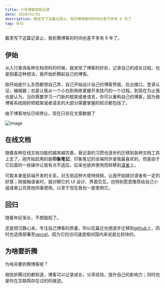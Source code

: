 ```yaml
---
title: 六年博客鼓捣记录
date: 2020/02/01
description: 截至写下这篇记录止，我折腾博客的时间也差不多有 6 年了
tag: 杂记
---
```


截至写下这篇记录止，我折腾博客的时间也差不多有 6 年了。

## 伊始

从入行查询各种文档资料的时候，就发现了博客的好处，记录自己的成长过程。也是抱着这种想法，我开始折腾起自己的博客。

刚开始是什么东西都想自己弄，自己开始设计自己的博客界面，后台接口，登录认证，编辑器；也是让我从一个小白到熟练掌握开发技巧的一个过程。到现在为止我也是认为，当你需要学习一门新的框架或者语言，你可以重构自己的博客，因为做博客系统刚好把框架或者语言的大部分需要掌握的知识都包括了。

由于博客地址已经停止，现在只存在文章数据了

![image](https://pic.imgdb.cn/item/621069cb2ab3f51d9123f5e5.png)

## 在线文档

随着各种在线文档功能的越来越完善，我记录的习惯也逐步的迁移到各种文档工具上去了。刚开始启用的是**印象笔记**，印象笔记的全端同步是我最喜欢的，但是由于它后面的一些操作让我有点不适应，后来也放弃使用而转移到[语雀](https://www.yuque.com/mondo)上。

可能本身是前端开发的关系，对玉伯这种大佬特倾佩，让我开始就对语雀有一定的好感；刚接触语雀时，就对眼它的 UI 设计、界面交互。也特别愿意推荐给自己小组或者公司其他同事使用。以至于现在我也一直使用它。

## 回归

随着年纪渐长，不想鼓捣了。

还是想沉静心来，专注自己博客的质量，所以在最近也想逐步迁移到[github](https://github.com/imondo/notes)上，同时也选用部署至[vercel](https://vercel.com/)，因为它的访问速度相对国内来说是比较快的。

## 为啥要折腾

为啥非要折腾博客呢？

相信折腾过的都知道，博客可以记录成长，分享经验，提升自己的影响力；同时也是你在互联网存在过的的痕迹。